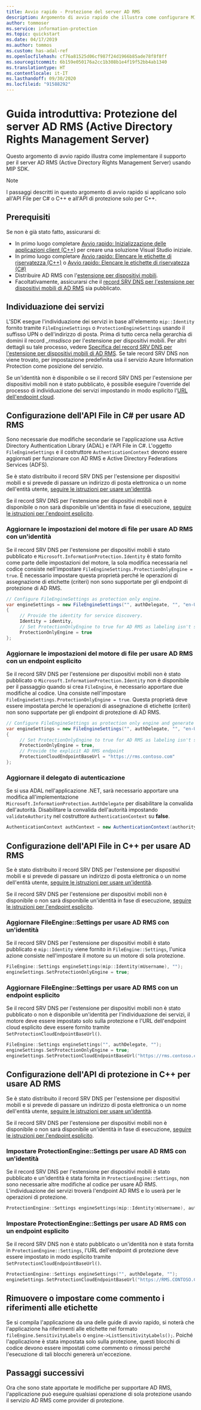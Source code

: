 ```yaml
---
title: Avvio rapido - Protezione del server AD RMS
description: Argomento di avvio rapido che illustra come configurare MIP SDK per usare il server AD RMS (Active Directory Rights Management Server)
author: tommoser
ms.service: information-protection
ms.topic: quickstart
ms.date: 04/17/2019
ms.author: tommos
ms.custom: has-adal-ref
ms.openlocfilehash: cf76a81525d06cf987f24d1966b85ade78f8f8ff
ms.sourcegitcommit: 6b159e050176a2cc1b308b1e4f19f52bb4ab1340
ms.translationtype: HT
ms.contentlocale: it-IT
ms.lasthandoff: 09/30/2020
ms.locfileid: "91588292"
---
```

# <a name="quickstart-active-directory-rights-management-server-ad-rms-protection"></a>Guida introduttiva: Protezione del server AD RMS (Active Directory Rights Management Server)

Questo argomento di avvio rapido illustra come implementare il supporto per il server AD RMS (Active Directory Rights Management Server) usando MIP SDK.

> [!NOTE]
> I passaggi descritti in questo argomento di avvio rapido si applicano solo all'API File per C# o C++ e all'API di protezione solo per C++.

## <a name="prerequisites"></a>Prerequisiti

Se non è già stato fatto, assicurarsi di:

- In primo luogo completare [Avvio rapido: Inizializzazione delle applicazioni client (C++)](quick-app-initialization-cpp.md) per creare una soluzione Visual Studio iniziale.
- In primo luogo completare [Avvio rapido: Elencare le etichette di riservatezza (C++)](quick-file-list-labels-cpp.md) o [Avvio rapido: Elencare le etichette di riservatezza (C#)](quick-file-list-labels-csharp.md)
- Distribuire AD RMS con l'[estensione per dispositivi mobili](/azure/information-protection/active-directory-rights-manage-mobile-device).
- Facoltativamente, assicurarsi che il [record SRV DNS per l'estensione per dispositivi mobili di AD RMS](/azure/information-protection/active-directory-rights-manage-mobile-device#specifying-the-dns-srv-records-for-the-ad-rms-mobile-device-extension) sia pubblicato.

## <a name="service-discovery"></a>Individuazione dei servizi

L'SDK esegue l'individuazione dei servizi in base all'elemento `mip::Identity` fornito tramite `FileEngineSettings` o `ProtectionEngineSettings` usando il suffisso UPN o dell'indirizzo di posta. Prima di tutto cerca nella gerarchia di domini il record *_rmsdisco* per l'estensione per dispositivi mobili. Per altri dettagli su tale processo, vedere [Specifica del record SRV DNS per l'estensione per dispositivi mobili di AD RMS](/azure/information-protection/active-directory-rights-manage-mobile-device#specifying-the-dns-srv-records-for-the-ad-rms-mobile-device-extension). Se tale record SRV DNS non viene trovato, per impostazione predefinita usa il servizio Azure Information Protection come posizione del servizio.

Se un'identità non è disponibile o se il record SRV DNS per l'estensione per dispositivi mobili non è stato pubblicato, è possibile eseguire l'override del processo di individuazione dei servizi impostando in modo esplicito l'[URL dell'endpoint cloud](./reference/class_mip_fileengine_settings.md#setpolicycloudendpointbaseurl-function).

## <a name="configuring-file-api-in-c-to-use-ad-rms"></a>Configurazione dell'API File in C# per usare AD RMS

Sono necessarie due modifiche secondarie se l'applicazione usa Active Directory Authentication Library (ADAL) e l'API File in C#. L'oggetto `FileEngineSettings` e il costruttore `AuthenticationContext` devono essere aggiornati per funzionare con AD RMS e Active Directory Federations Services (ADFS).

Se è stato distribuito il record SRV DNS per l'estensione per dispositivi mobili e si prevede di passare un indirizzo di posta elettronica o un nome dell'entità utente, [seguire le istruzioni per usare un'identità](#update-the-file-engine-settings-to-use-ad-rms-with-an-identity).

Se il record SRV DNS per l'estensione per dispositivi mobili non è disponibile o non sarà disponibile un'identità in fase di esecuzione, [seguire le istruzioni per l'endpoint esplicito](#update-the-file-engine-settings-to-use-ad-rms-with-an-explicit-endpoint).

### <a name="update-the-file-engine-settings-to-use-ad-rms-with-an-identity"></a>Aggiornare le impostazioni del motore di file per usare AD RMS con un'identità

Se il record SRV DNS per l'estensione per dispositivi mobili è stato pubblicato e `Microsoft.InformationProtection.Identity` è stato fornito come parte delle impostazioni del motore, la sola modifica necessaria nel codice consiste nell'impostare `FileEngineSettings.ProtectionOnlyEngine = true`. È necessario impostare questa proprietà perché le operazioni di assegnazione di etichette (criteri) non sono supportate per gli endpoint di protezione di AD RMS.

```csharp
// Configure FileEngineSettings as protection only engine.
var engineSettings = new FileEngineSettings("", authDelegate, "", "en-US")
{
     // Provide the identity for service discovery.
     Identity = identity,
     // Set ProtectionOnlyEngine to true for AD RMS as labeling isn't supported
     ProtectionOnlyEngine = true
};
```

### <a name="update-the-file-engine-settings-to-use-ad-rms-with-an-explicit-endpoint"></a>Aggiornare le impostazioni del motore di file per usare AD RMS con un endpoint esplicito

Se il record SRV DNS per l'estensione per dispositivi mobili non è stato pubblicato o `Microsoft.InformationProtection.Identity` non è disponibile per il passaggio quando si crea `FileEngine`, è necessario apportare due modifiche al codice. Una consiste nell'impostare `FileEngineSettings.ProtectionOnlyEngine = true`. Questa proprietà deve essere impostata perché le operazioni di assegnazione di etichette (criteri) non sono supportate per gli endpoint di protezione di AD RMS.

```csharp
// Configure FileEngineSettings as protection only engine and generate a unique engine id.
var engineSettings = new FileEngineSettings("", authDelegate, "", "en-US")
{
     // Set ProtectionOnlyEngine to true for AD RMS as labeling isn't supported
     ProtectionOnlyEngine = true,
     // Provide the explicit AD RMS endpoint
     ProtectionCloudEndpointBaseUrl = "https://rms.contoso.com"
};
```

### <a name="update-the-authentication-delegate"></a>Aggiornare il delegato di autenticazione

Se si usa ADAL nell'applicazione .NET, sarà necessario apportare una modifica all'implementazione `Microsoft.InformationProtection.AuthDelegate` per disabilitare la convalida dell'autorità. Disabilitare la convalida dell'autorità impostando `validateAuthority` nel costruttore `AuthenticationContext` su **false**.

   ```csharp
   AuthenticationContext authContext = new AuthenticationContext(authority, false, tokenCache);
   ```

## <a name="configuring-file-api-in-c-to-use-ad-rms"></a>Configurazione dell'API File in C++ per usare AD RMS

Se è stato distribuito il record SRV DNS per l'estensione per dispositivi mobili e si prevede di passare un indirizzo di posta elettronica o un nome dell'entità utente, [seguire le istruzioni per usare un'identità](#update-the-fileenginesettings-to-use-ad-rms-with-an-identity).

Se il record SRV DNS per l'estensione per dispositivi mobili non è disponibile o non sarà disponibile un'identità in fase di esecuzione, [seguire le istruzioni per l'endpoint esplicito](#update-the-fileenginesettings-to-use-ad-rms-with-an-explicit-endpoint).

### <a name="update-the-fileenginesettings-to-use-ad-rms-with-an-identity"></a>Aggiornare FileEngine::Settings per usare AD RMS con un'identità

Se il record SRV DNS per l'estensione per dispositivi mobili è stato pubblicato e `mip::Identity` viene fornito in `FileEngine::Settings`, l'unica azione consiste nell'impostare il motore su un motore di sola protezione.

```cpp
FileEngine::Settings engineSettings(mip::Identity(mUsername), "");
engineSettings.SetProtectionOnlyEngine = true;
```

### <a name="update-the-fileenginesettings-to-use-ad-rms-with-an-explicit-endpoint"></a>Aggiornare FileEngine::Settings per usare AD RMS con un endpoint esplicito

Se il record SRV DNS per l'estensione per dispositivi mobili non è stato pubblicato o non è disponibile un'identità per l'individuazione dei servizi, il motore deve essere impostato solo sulla protezione e l'URL dell'endpoint cloud esplicito deve essere fornito tramite `SetProtectionCloudEndpointBaseUrl()`.

```cpp
FileEngine::Settings engineSettings("", authDelegate, "");
engineSettings.SetProtectionOnlyEngine = true;
engineSettings.SetProtectionCloudEndpointBaseUrl("https://rms.contoso.com");
```

## <a name="configuring-protection-api-in-c-to-use-ad-rms"></a>Configurazione dell'API di protezione in C++ per usare AD RMS

Se è stato distribuito il record SRV DNS per l'estensione per dispositivi mobili e si prevede di passare un indirizzo di posta elettronica o un nome dell'entità utente, [seguire le istruzioni per usare un'identità](#set-the-protectionenginesettings-to-use-ad-rms-with-an-identity).

Se il record SRV DNS per l'estensione per dispositivi mobili non è disponibile o non sarà disponibile un'identità in fase di esecuzione, [seguire le istruzioni per l'endpoint esplicito](#set-the-protectionenginesettings-to-use-ad-rms-with-an-explicit-endpoint).

### <a name="set-the-protectionenginesettings-to-use-ad-rms-with-an-identity"></a>Impostare ProtectionEngine::Settings per usare AD RMS con un'identità

Se il record SRV DNS per l'estensione per dispositivi mobili è stato pubblicato e un'identità è stata fornita in `ProtectionEngine::Settings`, non sono necessarie altre modifiche al codice per usare AD RMS. L'individuazione dei servizi troverà l'endpoint AD RMS e lo userà per le operazioni di protezione.

```cpp
ProtectionEngine::Settings engineSettings(mip::Identity(mUsername), authDelegate, "");
```

### <a name="set-the-protectionenginesettings-to-use-ad-rms-with-an-explicit-endpoint"></a>Impostare ProtectionEngine::Settings per usare AD RMS con un endpoint esplicito

Se il record SRV DNS non è stato pubblicato o un'identità non è stata fornita in `ProtectionEngine::Settings`, l'URL dell'endpoint di protezione deve essere impostato in modo esplicito tramite `SetProtectionCloudEndpointBaseUrl()`.

```cpp
ProtectionEngine::Settings engineSettings("", authDelegate, "");
engineSettings.SetProtectionCloudEndpointBaseUrl("https://RMS.CONTOSO.COM");
```

## <a name="remove-or-comment-label-references"></a>Rimuovere o impostare come commento i riferimenti alle etichette

Se si compila l'applicazione da una delle guide di avvio rapido, si noterà che l'applicazione ha riferimenti alle etichette nel formato `fileEngine.SensitivityLabels` o `engine->ListSensitivityLabels();`. Poiché l'applicazione è stata impostata solo sulla protezione, questi blocchi di codice devono essere impostati come commento o rimossi perché l'esecuzione di tali blocchi genererà un'eccezione.

## <a name="next-steps"></a>Passaggi successivi

Ora che sono state apportate le modifiche per supportare AD RMS, l'applicazione può eseguire qualsiasi operazione di sola protezione usando il servizio AD RMS come provider di protezione.